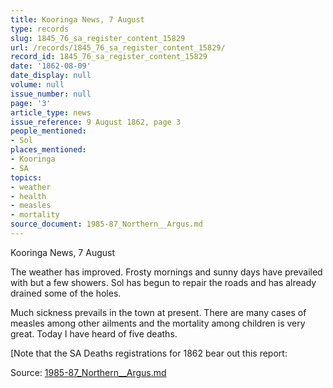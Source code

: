 ```yaml
---
title: Kooringa News, 7 August
type: records
slug: 1845_76_sa_register_content_15829
url: /records/1845_76_sa_register_content_15829/
record_id: 1845_76_sa_register_content_15829
date: '1862-08-09'
date_display: null
volume: null
issue_number: null
page: '3'
article_type: news
issue_reference: 9 August 1862, page 3
people_mentioned:
- Sol
places_mentioned:
- Kooringa
- SA
topics:
- weather
- health
- measles
- mortality
source_document: 1985-87_Northern__Argus.md
---
```


Kooringa News, 7 August

The weather has improved.  Frosty mornings and sunny days have prevailed with but a few showers.  Sol has begun to repair the roads and has already drained some of the holes.

Much sickness prevails in the town at present.  There are many cases of measles among other ailments and the mortality among children is very great.  Today I have heard of five deaths.

[Note that the SA Deaths registrations for 1862 bear out this report:


Source: [1985-87_Northern__Argus.md](/downloads/markdown/1985-87_Northern__Argus.md)
